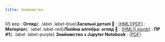 ```yaml
---
title: Знайомство
---
```


05 вер
: **Огляд**{: .label .label-blue}**Загальні деталі 👋**
  : [[HML]()][[PDF]()]
: **Матеріал**{: .label .label-red}**Лінійна алгебра: огляд 🔭**
  : [[HML](https://ykochura.github.io/ai-lab/math/linear_algebra.html#/)][[.ipynb](https://colab.research.google.com/github/YKochura/ai-lab/blob/main/math/linear_algebra.ipynb)]
: **ПР #1**{: .label .label-purple} **Знайомство з Jupyter Notebook**
  : [[PDF](https://drive.google.com/file/d/1wm62GofGBm8jHBX7YLYdWTE8aMyqcydt/view?usp=sharing)]


  
